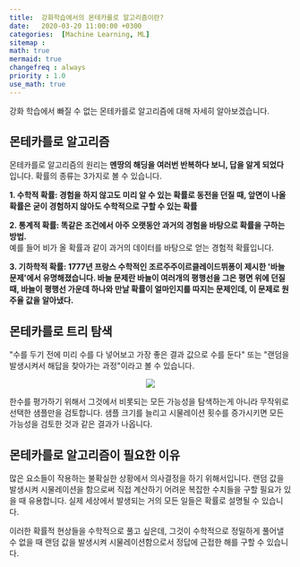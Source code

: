```yaml
---
title:  강화학습에서의 몬테카를로 알고리즘이란?
date:   2020-03-20 11:00:00 +0300
categories:  [Machine Learning, ML]
sitemap :
math: true
mermaid: true
changefreq : always
priority : 1.0
use_math: true
---
```


강화 학습에서 빠질 수 없는 몬테카를로 알고리즘에 대해 자세히 알아보겠습니다. 

## 몬테카를로 알고리즘

몬테카를로 알고리즘의 원리는 **멘땅의 해딩을 여러번 반복하다 보니, 답을 알게 되었다** 입니다. 
확률의 종류는 3가지로 볼 수 있습니다. 

**1. 수학적 확률: 경험을 하지 않고도 미리 알 수 있는 확률로 동전을 던질 때, 앞면이 나올 확률은 굳이 경험하지 않아도 수학적으로 구할 수 있는 확률**

**2. 통계적 확률: 똑같은 조건에서 아주 오랫동안 과거의 경험을 바탕으로 확률을 구하는 방법.**  
예를 들어 비가 올 확률과 같이 과거의 데이터를 바탕으로 얻는 경험적 확률입니다. 

**3. 기하학적 확률: 1777년 프랑스 수학적인 조르주주이르클레이드뷔퐁이 제시한 '바늘 문제'에서 유명해졌습니다. 바늘 문제란 바늘이 여러개의 평행선을 그은 평면 위에 던질 때, 바늘이 평행선 가운데 하나와 만날 확률이 얼마인지를 따지는 문제인데, 이 문제로 원주율 값을 알아냈다.**

## 몬테카를로 트리 탐색  

"수를 두기 전에 미리 수를 다 넣어보고 가장 좋은 결과 값으로 수를 둔다" 또는 "랜덤을 발생시켜서 해답을 찾아가는 과정"이라고 볼 수 있습니다. 

<center><img src="../../assets//images/tic.png" ></center>

한수를 평가하기 위해서 그것에서 비롯되는 모든 가능성을 탐색하는게 아니라 무작위로 선택한 샘플만을 검토합니다. 샘플 크기를 늘리고 시물레이션 횟수를 증가시키면 모든 가능성을 검토한 것과 같은 결과가 나옵니다.

## 몬테카를로 알고리즘이 필요한 이유  

많은 요소들이 작용하는 불확실한 상황에서 의사결정을 하기 위해서입니다. 
랜덤 값을 발생시켜 시물레이션을 함으로써 직접 계산하기 어려운 복잡한 수치들을 구할 필요가 있을 때 유용합니다. 실제 세상에서 발생되는 거의 모든 일들은 확률로 설명될 수 있습니다.

이러한 확률적 현상들을 수학적으로 풀고 싶은데, 그것이 수학적으로 정밀하게 풀어낼 수 없을 때 랜덤 값을 발생시켜 시물레이션함으로서 정답에 근접한 해를 구할 수 있습니다.